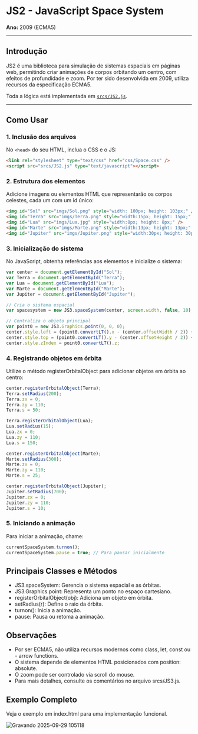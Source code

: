 # JS2 - JavaScript Space System
**Ano:** 2009 (ECMA5)

---

## Introdução

JS2 é uma biblioteca para simulação de sistemas espaciais em páginas web, permitindo criar animações de corpos orbitando um centro, com efeitos de profundidade e zoom. Por ter sido desenvolvida em 2009, utiliza recursos da especificação ECMA5.

Toda a lógica está implementada em [`srcs/JS2.js`](srcs/JS2.js).

---

## Como Usar

### 1. Inclusão dos arquivos

No `<head>` do seu HTML, inclua o CSS e o JS:

```html
<link rel="stylesheet" type="text/css" href="css/Space.css" />
<script src="srcs/JS2.js" type="text/javascript"></script>
```
### 2. Estrutura dos elementos

Adicione imagens ou elementos HTML que representarão os corpos celestes, cada um com um id único:

```html
<img id="Sol" src="imgs/Sol.png" style="width: 100px; height: 103px;" />
<img id="Terra" src="imgs/Terra.png" style="width:15px; height: 15px;" />
<img id="Lua" src="imgs/Lua.jpg" style="width:8px; height: 8px;" />
<img id="Marte" src="imgs/Marte.png" style="width:13px; height: 13px;" />
<img id="Jupiter" src="imgs/Jupiter.png" style="width:30px; height: 30px;" />
```

### 3. Inicialização do sistema

No JavaScript, obtenha referências aos elementos e inicialize o sistema:

```javascript
var center = document.getElementById("Sol");
var Terra = document.getElementById("Terra");
var Lua = document.getElementById("Lua");
var Marte = document.getElementById("Marte");
var Jupiter = document.getElementById("Jupiter");

// Cria o sistema espacial
var spacesystem = new JS3.spaceSystem(center, screen.width, false, 10);

// Centraliza o objeto principal
var point0 = new JS3.Graphics.point(0, 0, 0);
center.style.left = (point0.convertLT().x - (center.offsetWidth / 2)) + 'px';
center.style.top = (point0.convertLT().y - (center.offsetHeight / 2)) + 'px';
center.style.zIndex = point0.convertLT().z;
```

### 4. Registrando objetos em órbita

Utilize o método registerOrbitalObject para adicionar objetos em órbita ao centro:

```javascript
center.registerOrbitalObject(Terra);
Terra.setRadius(200);
Terra.zx = 0;
Terra.zy = 110;
Terra.s = 50;

Terra.registerOrbitalObject(Lua);
Lua.setRadius(15);
Lua.zx = 0;
Lua.zy = 110;
Lua.s = 150;

center.registerOrbitalObject(Marte);
Marte.setRadius(300);
Marte.zx = 0;
Marte.zy = 110;
Marte.s = 25;

center.registerOrbitalObject(Jupiter);
Jupiter.setRadius(700);
Jupiter.zx = 0;
Jupiter.zy = 110;
Jupiter.s = 10;
```

### 5. Iniciando a animação

Para iniciar a animação, chame:

```javascript
currentSpaceSystem.turnon();
currentSpaceSystem.pause = true; // Para pausar inicialmente
```

## Principais Classes e Métodos

- JS3.spaceSystem: Gerencia o sistema espacial e as órbitas.
- JS3.Graphics.point: Representa um ponto no espaço cartesiano.
- registerOrbitalObject(obj): Adiciona um objeto em órbita.
- setRadius(r): Define o raio da órbita.
- turnon(): Inicia a animação.
- pause: Pausa ou retoma a animação.

## Observações

- Por ser ECMA5, não utiliza recursos modernos como class, let, const ou - arrow functions.
- O sistema depende de elementos HTML posicionados com position: absolute.
- O zoom pode ser controlado via scroll do mouse.
- Para mais detalhes, consulte os comentários no arquivo srcs/JS3.js.

## Exemplo Completo

Veja o exemplo em index.html para uma implementação funcional.

![Gravando 2025-09-29 105118](https://github.com/user-attachments/assets/2eca49ea-e822-49d4-bea6-a8c344eaaded)

